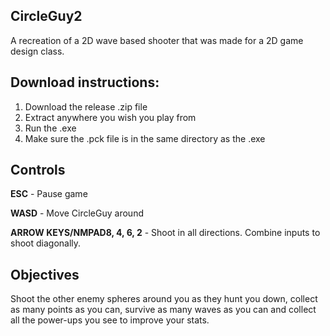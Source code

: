 ## CircleGuy2

A recreation of a 2D wave based shooter that was made for a 2D game design class.
## Download instructions:

1. Download the release .zip file
2. Extract anywhere you wish you play from
3. Run the .exe
4. Make sure the .pck file is in the same directory as the .exe

## Controls
**ESC** - Pause game  

**WASD** - Move CircleGuy around  

**ARROW KEYS/NMPAD8, 4, 6, 2** - Shoot in all directions. Combine inputs to shoot diagonally.

## Objectives
Shoot the other enemy spheres around you as they hunt you down, collect as many points as you can, survive as many waves as you can and collect
all the power-ups you see to improve your stats.
